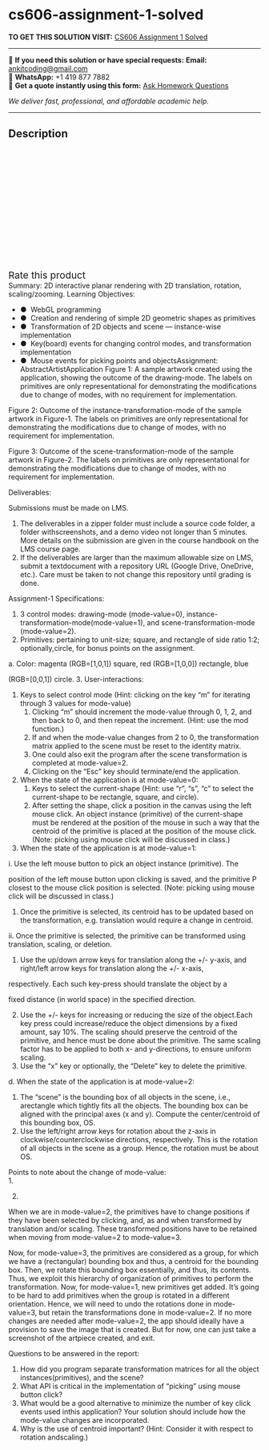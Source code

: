 # cs606-assignment-1-solved
**TO GET THIS SOLUTION VISIT:** [CS606 Assignment 1 Solved](https://www.ankitcodinghub.com/product/cs606-assignment-1-solved/)


---

📩 **If you need this solution or have special requests:** **Email:** ankitcoding@gmail.com  
📱 **WhatsApp:** +1 419 877 7882  
📄 **Get a quote instantly using this form:** [Ask Homework Questions](https://www.ankitcodinghub.com/services/ask-homework-questions/)

*We deliver fast, professional, and affordable academic help.*

---

<h2>Description</h2>



<div class="kk-star-ratings kksr-auto kksr-align-center kksr-valign-top" data-payload="{&quot;align&quot;:&quot;center&quot;,&quot;id&quot;:&quot;100057&quot;,&quot;slug&quot;:&quot;default&quot;,&quot;valign&quot;:&quot;top&quot;,&quot;ignore&quot;:&quot;&quot;,&quot;reference&quot;:&quot;auto&quot;,&quot;class&quot;:&quot;&quot;,&quot;count&quot;:&quot;0&quot;,&quot;legendonly&quot;:&quot;&quot;,&quot;readonly&quot;:&quot;&quot;,&quot;score&quot;:&quot;0&quot;,&quot;starsonly&quot;:&quot;&quot;,&quot;best&quot;:&quot;5&quot;,&quot;gap&quot;:&quot;4&quot;,&quot;greet&quot;:&quot;Rate this product&quot;,&quot;legend&quot;:&quot;0\/5 - (0 votes)&quot;,&quot;size&quot;:&quot;24&quot;,&quot;title&quot;:&quot;CS606 Assignment 1 Solved&quot;,&quot;width&quot;:&quot;0&quot;,&quot;_legend&quot;:&quot;{score}\/{best} - ({count} {votes})&quot;,&quot;font_factor&quot;:&quot;1.25&quot;}">

<div class="kksr-stars">

<div class="kksr-stars-inactive">
            <div class="kksr-star" data-star="1" style="padding-right: 4px">


<div class="kksr-icon" style="width: 24px; height: 24px;"></div>
        </div>
            <div class="kksr-star" data-star="2" style="padding-right: 4px">


<div class="kksr-icon" style="width: 24px; height: 24px;"></div>
        </div>
            <div class="kksr-star" data-star="3" style="padding-right: 4px">


<div class="kksr-icon" style="width: 24px; height: 24px;"></div>
        </div>
            <div class="kksr-star" data-star="4" style="padding-right: 4px">


<div class="kksr-icon" style="width: 24px; height: 24px;"></div>
        </div>
            <div class="kksr-star" data-star="5" style="padding-right: 4px">


<div class="kksr-icon" style="width: 24px; height: 24px;"></div>
        </div>
    </div>

<div class="kksr-stars-active" style="width: 0px;">
            <div class="kksr-star" style="padding-right: 4px">


<div class="kksr-icon" style="width: 24px; height: 24px;"></div>
        </div>
            <div class="kksr-star" style="padding-right: 4px">


<div class="kksr-icon" style="width: 24px; height: 24px;"></div>
        </div>
            <div class="kksr-star" style="padding-right: 4px">


<div class="kksr-icon" style="width: 24px; height: 24px;"></div>
        </div>
            <div class="kksr-star" style="padding-right: 4px">


<div class="kksr-icon" style="width: 24px; height: 24px;"></div>
        </div>
            <div class="kksr-star" style="padding-right: 4px">


<div class="kksr-icon" style="width: 24px; height: 24px;"></div>
        </div>
    </div>
</div>


<div class="kksr-legend" style="font-size: 19.2px;">
            <span class="kksr-muted">Rate this product</span>
    </div>
    </div>
<div class="page" title="Page 1">
<div class="section">
<div class="layoutArea">
<div class="column">
Summary: ​2D interactive planar rendering with 2D translation, rotation, scaling/zooming. Learning Objectives:

<ul>
<li>● &nbsp;WebGL programming</li>
<li>● &nbsp;Creation and rendering of simple 2D geometric shapes as primitives</li>
<li>● &nbsp;Transformation of 2D objects and scene — instance-wise implementation</li>
<li>● &nbsp;Key(board) events for changing control modes, and transformation implementation</li>
<li>● &nbsp;Mouse events for picking points and objectsAssignment: AbstractArtistApplication
Figure 1: A sample artwork created using the application, showing the outcome of the drawing-mode. The labels on primitives are only representational for demonstrating the modifications due to change of modes, with no requirement for implementation.
</li>
</ul>
</div>
</div>
</div>
</div>
<div class="page" title="Page 2">
<div class="section">
<div class="layoutArea">
<div class="column">
Figure 2: Outcome of the instance-transformation-mode of the sample artwork in Figure-1. The labels on primitives are only representational for demonstrating the modifications due to change of modes, with no requirement for implementation.

Figure 3: Outcome of the scene-transformation-mode of the sample artwork in Figure-2. The labels on primitives are only representational for demonstrating the modifications due to change of modes, with no requirement for implementation.

Deliverables:

Submissions must be made on LMS.

<ol>
<li>The deliverables in a zipper folder must include a source code folder, a folder withscreenshots, and a demo video not longer than 5 minutes. More details on the
submission are given in the course handbook on the LMS course page.
</li>
<li>If the deliverables are larger than the maximum allowable size on LMS, submit a textdocument with a repository URL (Google Drive, OneDrive, etc.). Care must be taken to not change this repository until grading is done.</li>
</ol>
</div>
</div>
</div>
</div>
<div class="page" title="Page 3">
<div class="section">
<div class="layoutArea">
<div class="column">
Assignment-1 Specifications​:

<ol>
<li>3 control modes: drawing-mode (mode-value=0), instance-transformation-mode(mode-value=1), and scene-transformation-mode (mode-value=2).</li>
<li>Primitives: pertaining to unit-size; square, and rectangle of side ratio 1:2; optionally,circle, for bonus points on the assignment.</li>
</ol>
a. Color: magenta (RGB=[1,0,1]) square, red (RGB=[1,0,0]) rectangle, blue

(RGB=[0,0,1]) circle. 3. User-interactions:

<ol>
<li>Keys to select control mode (Hint: clicking on the key “m” for iterating through 3 values for mode-value)
<ol>
<li>Clicking “m” should increment the mode-value through 0, 1, 2, and then back to 0, and then repeat the increment. (Hint: use the mod function.)</li>
<li>If and when the mode-value changes from 2 to 0, the transformation matrix applied to the scene must be reset to the identity matrix.</li>
<li>One could also exit the program after the scene transformation is completed at mode-value=2.</li>
<li>Clicking on the “Esc” key should terminate/end the application.</li>
</ol>
</li>
<li>When the state of the application is at mode-value=0:
<ol>
<li>Keys to select the current-shape (Hint: use “r”, “s”, “c” to select the current-shape to be rectangle, square, and circle).</li>
<li>After setting the shape, click a position in the canvas using the left mouse click. An object instance (primitive) of the current-shape must be rendered at the position of the mouse in such a way that the centroid of the primitive is placed at the position of the mouse click. ​(​Note: picking using mouse click will be discussed in class.​)</li>
</ol>
</li>
<li>When the state of the application is at mode-value=1:</li>
</ol>
i. Use the left mouse button to pick an object instance (primitive). The

position of the left mouse button upon clicking is saved, and the primitive P closest to the mouse click position is selected. (​Note: picking using mouse click will be discussed in class.​)

1. Once the primitive is selected, its centroid has to be updated based on the transformation, e.g. translation would require a change in centroid.

ii. Once the primitive is selected, the primitive can be transformed using translation, scaling, or deletion.

1. Use the up/down arrow keys for translation along the +/- y-axis, and right/left arrow keys for translation along the +/- x-axis,

</div>
</div>
</div>
</div>
<div class="page" title="Page 4">
<div class="section">
<div class="layoutArea">
<div class="column">
respectively. ​Each such key-press should translate the object by a

fixed distance (in world space) in the specified direction.

<ol start="2">
<li>Use the +/- keys for increasing or reducing the size of the object.Each key press could increase/reduce the object dimensions by a fixed amount, say 10%. The scaling should preserve the centroid of the primitive, and hence must be done about the primitive. The same scaling factor has to be applied to both x- and y-directions, to ensure uniform scaling.</li>
<li>Use the “x” key or optionally, the “Delete” key to delete the primitive.</li>
</ol>
d. When the state of the application is at mode-value=2:

<ol>
<li>The “scene” is the bounding box of all objects in the scene, i.e., arectangle which tightly fits all the objects. The bounding box can be aligned with the principal axes (x and y). Compute the center/centroid of this bounding box, O​S.​</li>
<li>Use the left/right arrow keys for rotation about the z-axis in clockwise/counterclockwise directions, respectively. This is the rotation of all objects in the scene as a group. Hence, the rotation must be about O​S.​</li>
</ol>
Points to note about the change of mode-value:

</div>
</div>
<div class="layoutArea">
<div class="column">
1.

2.

</div>
<div class="column">
When we are in mode-value=2, the primitives have to change positions if they have been selected by clicking, and, as and when transformed by translation and/or scaling. These transformed positions have to be retained when moving from mode-value=2 to mode-value=3.

Now, for mode-value=3, the primitives are considered as a group, for which we have a (rectangular) bounding box and thus, a centroid for the bounding box. Then, we rotate this bounding box essentially, and thus, its contents. Thus, we exploit this hierarchy of organization of primitives to perform the transformation. Now, for mode-value=1, new primitives get added. It’s going to be hard to add primitives when the group is rotated in a different orientation. Hence, we will need to undo the rotations done in mode-value=3, but retain the transformations done in mode-value=2. If no more changes are needed after mode-value=2, the app should ideally have a provision to save the image that is created. But for now, one can just take a screenshot of the artpiece created, and exit.

</div>
</div>
</div>
</div>
<div class="page" title="Page 5">
<div class="section">
<div class="layoutArea">
<div class="column">
Questions to be answered in the report:

<ol>
<li>How did you program separate transformation matrices for all the object instances(primitives), and the scene?</li>
<li>What API is critical in the implementation of “picking” using mouse button click?</li>
<li>What would be a good alternative to minimize the number of key click events used inthis application? Your solution should include how the mode-value changes are
incorporated.
</li>
<li>Why is the use of centroid important? (Hint: Consider it with respect to rotation andscaling.)</li>
</ol>
</div>
</div>
</div>
</div>
